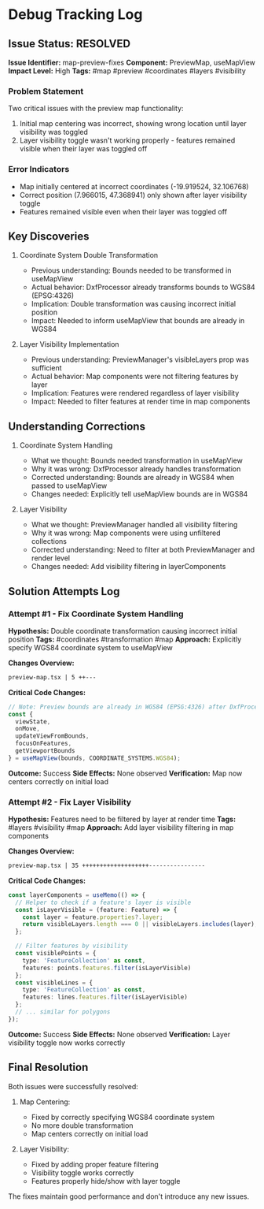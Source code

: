 # Debug Tracking Log

## Issue Status: RESOLVED
**Issue Identifier:** map-preview-fixes
**Component:** PreviewMap, useMapView
**Impact Level:** High
**Tags:** #map #preview #coordinates #layers #visibility

### Problem Statement
Two critical issues with the preview map functionality:
1. Initial map centering was incorrect, showing wrong location until layer visibility was toggled
2. Layer visibility toggle wasn't working properly - features remained visible when their layer was toggled off

### Error Indicators
- Map initially centered at incorrect coordinates (-19.919524, 32.106768)
- Correct position (7.966015, 47.368941) only shown after layer visibility toggle
- Features remained visible even when their layer was toggled off

## Key Discoveries
1. Coordinate System Double Transformation
   - Previous understanding: Bounds needed to be transformed in useMapView
   - Actual behavior: DxfProcessor already transforms bounds to WGS84 (EPSG:4326)
   - Implication: Double transformation was causing incorrect initial position
   - Impact: Needed to inform useMapView that bounds are already in WGS84

2. Layer Visibility Implementation
   - Previous understanding: PreviewManager's visibleLayers prop was sufficient
   - Actual behavior: Map components were not filtering features by layer
   - Implication: Features were rendered regardless of layer visibility
   - Impact: Needed to filter features at render time in map components

## Understanding Corrections
1. Coordinate System Handling
   - What we thought: Bounds needed transformation in useMapView
   - Why it was wrong: DxfProcessor already handles transformation
   - Corrected understanding: Bounds are already in WGS84 when passed to useMapView
   - Changes needed: Explicitly tell useMapView bounds are in WGS84

2. Layer Visibility
   - What we thought: PreviewManager handled all visibility filtering
   - Why it was wrong: Map components were using unfiltered collections
   - Corrected understanding: Need to filter at both PreviewManager and render level
   - Changes needed: Add visibility filtering in layerComponents

## Solution Attempts Log

### Attempt #1 - Fix Coordinate System Handling
**Hypothesis:** Double coordinate transformation causing incorrect initial position
**Tags:** #coordinates #transformation #map
**Approach:** Explicitly specify WGS84 coordinate system to useMapView

**Changes Overview:**
```diff
preview-map.tsx | 5 ++---
```

**Critical Code Changes:**
```typescript
// Note: Preview bounds are already in WGS84 (EPSG:4326) after DxfProcessor transformation
const {
  viewState,
  onMove,
  updateViewFromBounds,
  focusOnFeatures,
  getViewportBounds
} = useMapView(bounds, COORDINATE_SYSTEMS.WGS84);
```

**Outcome:** Success
**Side Effects:** None observed
**Verification:** Map now centers correctly on initial load

### Attempt #2 - Fix Layer Visibility
**Hypothesis:** Features need to be filtered by layer at render time
**Tags:** #layers #visibility #map
**Approach:** Add layer visibility filtering in map components

**Changes Overview:**
```diff
preview-map.tsx | 35 +++++++++++++++++++----------------
```

**Critical Code Changes:**
```typescript
const layerComponents = useMemo(() => {
  // Helper to check if a feature's layer is visible
  const isLayerVisible = (feature: Feature) => {
    const layer = feature.properties?.layer;
    return visibleLayers.length === 0 || visibleLayers.includes(layer);
  };

  // Filter features by visibility
  const visiblePoints = {
    type: 'FeatureCollection' as const,
    features: points.features.filter(isLayerVisible)
  };
  const visibleLines = {
    type: 'FeatureCollection' as const,
    features: lines.features.filter(isLayerVisible)
  };
  // ... similar for polygons
});
```

**Outcome:** Success
**Side Effects:** None observed
**Verification:** Layer visibility toggle now works correctly

## Final Resolution
Both issues were successfully resolved:
1. Map Centering:
   - Fixed by correctly specifying WGS84 coordinate system
   - No more double transformation
   - Map centers correctly on initial load

2. Layer Visibility:
   - Fixed by adding proper feature filtering
   - Visibility toggle works correctly
   - Features properly hide/show with layer toggle

The fixes maintain good performance and don't introduce any new issues.
